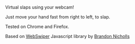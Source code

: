 Virtual slaps using your webcam!

Just move your hand fast from right to left, to slap.

Tested on Chrome and Firefox.

Based on [WebSwiper](https://github.com/iambrandonn/WebcamSwiper) Javascript library by [Brandon Nicholls](https://github.com/iambrandonn)
